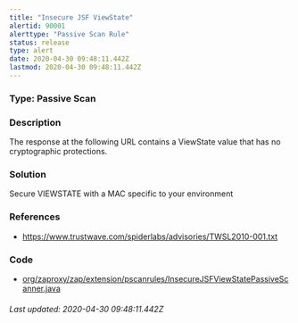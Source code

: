 ```yaml
---
title: "Insecure JSF ViewState"
alertid: 90001
alerttype: "Passive Scan Rule"
status: release
type: alert
date: 2020-04-30 09:48:11.442Z
lastmod: 2020-04-30 09:48:11.442Z
---
```

### Type: Passive Scan

### Description
The response at the following URL contains a ViewState value that has no cryptographic protections.

### Solution

Secure VIEWSTATE with a MAC specific to your environment

### References

* https://www.trustwave.com/spiderlabs/advisories/TWSL2010-001.txt

### Code

 * [org/zaproxy/zap/extension/pscanrules/InsecureJSFViewStatePassiveScanner.java](https://github.com/zaproxy/zap-extensions/blob/master/addOns/pscanrules/src/main/java/org/zaproxy/zap/extension/pscanrules/InsecureJSFViewStatePassiveScanner.java)

###### Last updated: 2020-04-30 09:48:11.442Z
